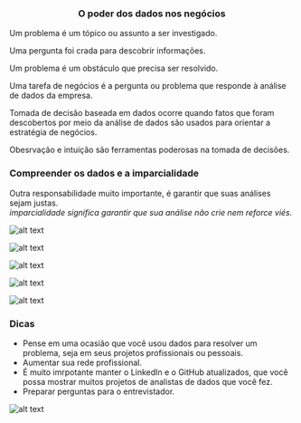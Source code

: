 ### <center> O poder dos dados nos negócios </center>


Um problema é um tópico ou assunto a ser investigado. <br>

Uma pergunta foi crada para descobrir informações. <br>

Um problema é um obstáculo que precisa ser resolvido. <br>

Uma tarefa de negócios é a pergunta ou problema que responde à análise de dados da empresa. <br>

Tomada de decisão baseada em dados ocorre quando fatos que foram descobertos por meio da análise de dados são usados para orientar a estratégia de negócios. <br>

Obesrvação e intuição são ferramentas poderosas na tomada de decisões. <br>

### Compreender os dados e a imparcialidade 

Outra responsabilidade muito importante, é garantir que suas análises sejam justas.<br>
*imparcialidade significa garantir que sua análise não crie nem reforce viés.* <br>

![alt text](../Prints/imp1.png)

![alt text](../Prints/imp2.png)

![alt text](../Prints/imp3.png)

![alt text](../Prints/imp4.png)

![alt text](../Prints/imp5.png)


### Dicas 

- Pense em uma ocasião que você usou dados para resolver um problema, seja em seus projetos profissionais ou pessoais. <br>
- Aumentar sua rede profissional. <br>
- É muito imrpotante manter o LinkedIn e o GitHub atualizados, que você possa mostrar muitos projetos de analistas de dados que você fez. <br>
- Preparar perguntas para o entrevistador. <br>


![alt text](../Prints/decoding.png)